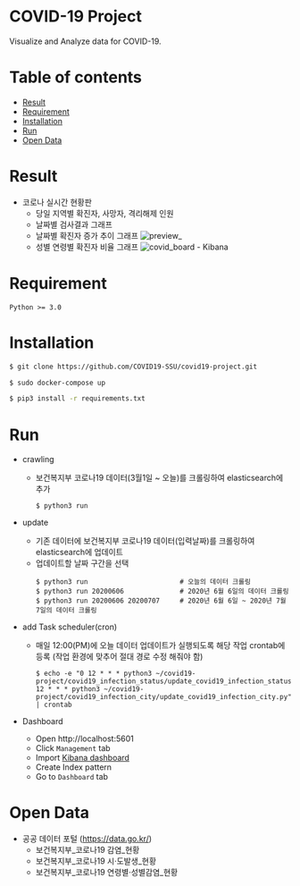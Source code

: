 # COVID-19 Project
Visualize and Analyze data for COVID-19.

Table of contents
=================
<!--ts-->
   * [Result](#Result)
   * [Requirement](#Requirement)
   * [Installation](#Installation)
   * [Run](#run)
   * [Open Data](#open-data)
<!--te-->

Result
=======
* 코로나 실시간 현황판
    * 당일 지역별 확진자, 사망자, 격리해제 인원
    * 날짜별 검사결과 그래프
    * 날짜별 확진자 증가 추이 그래프
![preview_](https://user-images.githubusercontent.com/55729930/92361544-7b21fe80-f129-11ea-87b4-f4b82b83468d.gif)
    * 성별 연령별 확진자 비율 그래프
![covid_board - Kibana](https://user-images.githubusercontent.com/55729930/92398418-7bd78680-f163-11ea-9cb8-6a72bf165737.png)

Requirement
=======
```
Python >= 3.0
```

Installation
=======
```sh
$ git clone https://github.com/COVID19-SSU/covid19-project.git
```
```sh
$ sudo docker-compose up
```
```sh
$ pip3 install -r requirements.txt
```

Run
=======
* crawling
  * 보건복지부 코로나19 데이터(3월1일 ~ 오늘)를 크롤링하여 elasticsearch에 추가
    ```shell script
    $ python3 run
    ```
    
* update
  * 기존 데이터에 보건복지부 코로나19 데이터(입력날짜)를 크롤링하여 elasticsearch에 업데이트
  * 업데이트할 날짜 구간을 선택
    ```shell script
    $ python3 run                       # 오늘의 데이터 크롤링
    $ python3 run 20200606              # 2020년 6월 6일의 데이터 크롤링
    $ python3 run 20200606 20200707     # 2020년 6월 6일 ~ 2020년 7월 7일의 데이터 크롤링
    ```
        
* add Task scheduler(cron)
  * 매일 12:00(PM)에 오늘 데이터 업데이트가 실행되도록 해당 작업 crontab에 등록 (작업 환경에 맞추어 절대 경로 수정 해줘야 함)  
    ```shell script
    $ echo -e "0 12 * * * python3 ~/covid19-project/covid19_infection_status/update_covid19_infection_status.py\n0 12 * * * python3 ~/covid19-project/covid19_infection_city/update_covid19_infection_city.py" | crontab
    ```

* Dashboard
  * Open http://localhost:5601  
  * Click `Management` tab  
  * Import [Kibana dashboard](https://github.com/COVID19-SSU/covid19-project/dashboard/export.ndjson)
  * Create Index pattern
  * Go to `Dashboard` tab

Open Data
=======
* 공공 데이터 포털 (https://data.go.kr/)
  * 보건복지부_코로나19 감염_현황
  * 보건복지부_코로나19 시·도발생_현황
  * 보건복지부_코로나19 연령별·성별감염_현황
